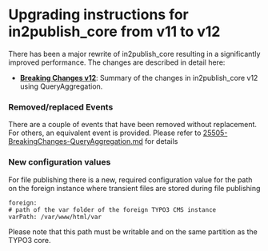 # Upgrading instructions for in2publish_core from v11 to v12

There has been a major rewrite of in2publish_core resulting in a significantly improved performance.
The changes are described in detail here:
* [**Breaking Changes v12**](../Developers/Changelog/25505-BreakingChanges-QueryAggregation.md):
Summary of the changes in in2publish_core v12 using QueryAggregation.


### Removed/replaced Events
There are a couple of events that have been removed without replacement. For others, an equivalent event is provided.
Please refer to [25505-BreakingChanges-QueryAggregation.md](../Developers/Changelog/25505-BreakingChanges-QueryAggregation.md) for details

### New configuration values
For file publishing there is a new, required configuration value for the path on the foreign instance where transient
 files are stored during file publishing

```
foreign:
# path of the var folder of the foreign TYPO3 CMS instance
varPath: /var/www/html/var
```

Please note that this path must be writable and on the same partition as the TYPO3 core.
